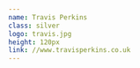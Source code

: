 ```yaml
---
name: Travis Perkins
class: silver
logo: travis.jpg
height: 120px
link: //www.travisperkins.co.uk
---
```

